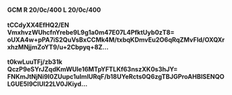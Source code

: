 #### GCM R 20/0c/400 L 20/0c/400
**tCCdyXX4EfHQ2/EN**<br/>**VmxhvzWUhcfnYrebe9L9g1a0m47E07L4PfktUyb0zT8=**<br/>**oUXA4w+pPA7iS2QuVsBxCCMk4M/txbqKDmvEu2O6qRqZMvFld/OXQXrxhzMNjjmZoYT9/u+2Cbpyq+8Z...**<br/><br/>
**t0kwLuuTFj/zb31k**<br/>**QczP9eSYrJZqdKmWUIe16MTpYFTLKf63nszXK0s3hJY=**<br/>**FNKmJtNjNi9I0ZUupc1ulmlURqF/b18UYeRcts0Q6zgTBJGProAHBISENQOLGUE5I9ClUl22LV0JKiyd...**